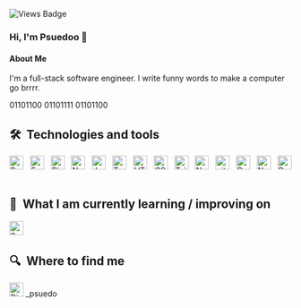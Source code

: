 ![Views Badge](https://hits.seeyoufarm.com/api/count/incr/badge.svg?url=https%3A%2F%2Fgithub.com%2F{psuedoo}1212%2Fhit-counter)

### Hi, I'm Psuedoo 👋

#### About Me

I'm a full-stack software engineer. I write funny words to make a computer go brrrr.

01101100 01101111 01101100

## 🛠  Technologies and tools

<a name="tech-tools"></a>

[<img src="https://img.shields.io/badge/Python-282C34?logo=python&logoColor=F7DF1E" alt="Python logo" title="Python" height="25" />][tech_tools_anchor]
&nbsp;
[<img src="https://img.shields.io/badge/Django-282C34?logo=fastapi&logoColor=seafoam" alt="FastAPI logo" title="FastAPI" height="25" />][tech_tools_anchor]
&nbsp;
[<img src="https://img.shields.io/badge/Django-282C34?logo=django&logoColor=green" alt="Django logo" title="Django" height="25" />][tech_tools_anchor]
&nbsp;
[<img src="https://img.shields.io/badge/Next.js-282C34?logo=next.js&logoColor=FFFFFF" alt="Next.js logo" title="Next.js" height="25" />][tech_tools_anchor]
&nbsp;
[<img src="https://img.shields.io/badge/JavaScript-282C34?logo=javascript&logoColor=F7DF1E" alt="JavaScript logo" title="JavaScript" height="25" />][tech_tools_anchor]
&nbsp;
[<img src="https://img.shields.io/badge/TypeScript-282C34?logo=typescript&logoColor=3178C6" alt="TypeScript logo" title="TypeScript" height="25" />][tech_tools_anchor]
&nbsp;
[<img src="https://img.shields.io/badge/HTML5-282C34?logo=html5&logoColor=E34F26" alt="HTML5 logo" title="HTML5" height="25" />][tech_tools_anchor]
&nbsp;
[<img src="https://img.shields.io/badge/CSS3-282C34?logo=css3&logoColor=1572B6" alt="CSS3 logo" title="CSS3" height="25" />][tech_tools_anchor]
&nbsp;
[<img src="https://img.shields.io/badge/Tailwind%20CSS-282C34?logo=tailwind-css&logoColor=38B2AC" alt="Tailwind CSS logo" title="Tailwind CSS" height="25" />][tech_tools_anchor]
&nbsp;
[<img src="https://img.shields.io/badge/Neovim-282C34?logo=neovim" alt="Neovim logo" title="Neovim" height="25" alt="CSS3 logo" title="CSS3" height="25" />][tech_tools_anchor]
&nbsp;
[<img src="https://img.shields.io/badge/git-282C34?logo=git&logoColor=F05032" alt="git logo" title="git" height="25" />][tech_tools_anchor]
&nbsp;
[<img src="https://img.shields.io/badge/Docker-282C34?logo=docker" alt="Docker logo" title="Docker" height="25" />][tech_tools_anchor]
&nbsp;
[<img src="https://img.shields.io/badge/Nginx-282C34?logo=nginx&logoColor=green" alt="Nginx logo" title="Nginx" height="25" />][tech_tools_anchor]
&nbsp;
[<img src="https://img.shields.io/badge/PostgreSQL-282C34?logo=postgresql" alt="PostgreSQL logo" title="PostgreSQL" height="25" />][tech_tools_anchor]
&nbsp;

## 📖  What I am currently learning / improving on

<a name="learning-now"></a>

[<img src="https://img.shields.io/badge/Scala-282C34?logo=scala&logoColor=de3937" alt="Scala logo" title="Scala" height="25" />][learning_now_anchor]
&nbsp;

## 🔍  Where to find me

<a name="socials"></a>

[<img src="https://img.shields.io/badge/Discord-282C34?logo=discord" href="" alt="Discord logo" title="Discord" height="25" />][socials]
\_psuedo

[tech_tools_anchor]: #tech-tools
[learning_now_anchor]: #learning-now
[socials]: #socials
